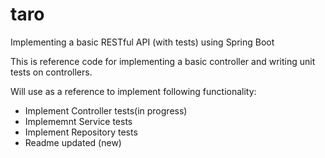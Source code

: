 # taro
Implementing a basic RESTful API (with tests) using Spring Boot

This is reference code for implementing a basic controller and writing unit tests on controllers. 

Will use as a reference to implement following functionality:
* Implement Controller tests(in progress)
* Implememnt Service tests
* Implement Repository tests
* Readme updated (new)